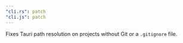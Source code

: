 ```yaml
---
"cli.rs": patch
"cli.js": patch
---
```


Fixes Tauri path resolution on projects without Git or a `.gitignore` file.
